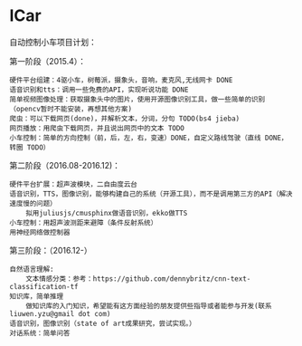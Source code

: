 # ICar

自动控制小车项目计划：

第一阶段（2015.4）：

	硬件平台组建：4驱小车，树莓派，摄象头，音响，麦克风,无线网卡	DONE
	语音识别和tts：调用一些免费的API，实现听说功能 DONE
	简单视频图像处理：获取摄象头中的图片，使用开源图像识别工具，做一些简单的识别 （opencv暂时不能安装，再想其他方案)
	爬虫：可以下载网页(done)，并解析文本，分词，分句 TODO(bs4 jieba)
	网页播放：用爬虫下载网页，并且说出网页中的文本 TODO
	小车控制：简单的方向控制（前，后，左，右，变速）DONE，自定义路线驾驶（直线 DONE，转圈 TODO） 
	

第二阶段（2016.08-2016.12)：

	硬件平台扩展：超声波模块，二自由度云台
	语音识别，TTS，图像识别，能够构建自己的系统（开源工具），而不是调用第三方的API（解决速度慢的问题）
		拟用juliusjs/cmusphinx做语音识别，ekko做TTS	
	小车控制：用超声波测距来避障（条件反射系统）
	用神经网络做控制器
	

第三阶段：（2016.12-）

	自然语言理解:
		文本情感分类：参考：https://github.com/dennybritz/cnn-text-classification-tf
	知识库，简单推理
		做知识库的入门知识，希望能有这方面经验的朋友提供些指导或者能参与开发(联系liuwen.yzu@gmail dot com)
	语音识别，图像识别（state of art成果研究，尝试实现。）
	对话系统：简单问答
	

